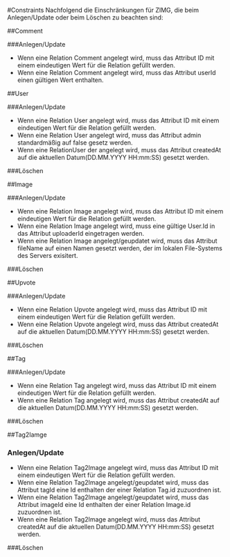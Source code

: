 #Constraints
Nachfolgend die Einschränkungen für ZIMG, die beim Anlegen/Update oder beim Löschen zu beachten sind: 


##Comment

###Anlegen/Update
* Wenn eine Relation Comment angelegt wird, muss das Attribut ID mit einem eindeutigen Wert für die Relation gefüllt werden.
* Wenn eine Relation Comment angelegt wird, muss das Attribut userId einen gültigen Wert enthalten. 

##User 

###Anlegen/Update
* Wenn eine Relation User angelegt wird, muss das Attribut ID mit einem eindeutigen Wert für die Relation gefüllt werden.
* Wenn eine Relation User angelegt wird, muss das Attribut admin standardmäßig auf false gesetz werden.
* Wenn eine RelationUser der angelegt wird, muss das Attribut createdAt auf die aktuellen Datum(DD.MM.YYYY HH:mm:SS) gesetzt werden. 

###Löschen 

##Image

###Anlegen/Update
* Wenn eine Relation Image angelegt wird, muss das Attribut ID mit einem eindeutigen Wert für die Relation gefüllt werden.
* Wenn eine Relation Image angelegt wird, muss eine gültige User.Id in das Attribut uploaderId eingetragen werden.
* Wenn eine Relation Image angelegt/geupdatet wird, muss das Attribut fileName auf einen Namen gesetzt werden, der im lokalen File-Systems des Servers exisitert.  

###Löschen

##Upvote

###Anlegen/Update 
* Wenn eine Relation Upvote angelegt wird, muss das Attribut ID mit einem eindeutigen Wert für die Relation gefüllt werden.
* Wenn eine Relation Upvote  angelegt wird, muss das Attribut createdAt auf die aktuellen Datum(DD.MM.YYYY HH:mm:SS) gesetzt werden. 


###Löschen

##Tag

###Anlegen/Update 
* Wenn eine Relation Tag angelegt wird, muss das Attribut ID mit einem eindeutigen Wert für die Relation gefüllt werden.
* Wenn eine Relation Tag  angelegt wird, muss das Attribut createdAt auf die aktuellen Datum(DD.MM.YYYY HH:mm:SS) gesetzt werden.

###Löschen


##Tag2Iamge 

### Anlegen/Update 
* Wenn eine Relation Tag2Image angelegt wird, muss das Attribut ID mit einem eindeutigen Wert für die Relation gefüllt werden.
* Wenn eine Relation Tag2Image angelegt/geupdatet wird, muss das Attribut tagId eine Id enthalten der einer Relation Tag.id zuzuordnen ist. 
* Wenn eine Relation Tag2Image angelegt/geupdatet wird, muss das Attribut imageId eine Id enthalten der einer Relation Image.id zuzuordnen ist.
* Wenn eine Relation Tag2Image angelegt wird, muss das Attribut createdAt auf die aktuellen Datum(DD.MM.YYYY HH:mm:SS) gesetzt werden.


###Löschen
